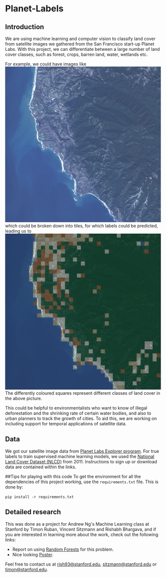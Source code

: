 # Planet-Labels

## Introduction
We are using machine learning and computer vision to classify land cover from satellite images we gathered from the San Francisco start-up Planet Labs. With this project, we can differentiate between a large number of land cover classes, such as forest, crops, barren land, water, wetlands etc.

For example, we could have images like ![Original image](/img/original.jpg) which could be broken down into tiles, for which labels could be predicted, leading us to ![Predicted image](/img/predicted.jpg)
The differently coloured squares represent different classes of land cover in the above picture. 

This could be helpful to environmentalists who want to know of illegal deforestation and the shrinking rate of certain water bodies, and also to urban planners to track the growth of cities. To aid this, we are working on including support for temporal applications of satellite data. 

## Data
We got our satellite image data from [Planet Labs Explorer program](https://www.planet.com/explorers/). For true labels to train supervised machine learning models, we used the [National Land Cover Dataset (NLCD)](http://www.mrlc.gov/nlcd01_data.php) from 2011. Instructions to sign up or download data are contained within the links. 

##Tips for playing with this code
To get the environment for all the dependencies of this project working, use the `requirements.txt` file. This is done by:

`pip install -r requirements.txt`

## Detailed research
This was done as a project for Andrew Ng's Machine Learning class at Stanford by Timon Ruban, Vincent Sitzmann and Rishabh Bhargava, and if you are interested in learning more about the work, check out the following links:
* Report on using [Random Forests](http://cs229.stanford.edu/proj2015/173_report.pdf) for this problem.
* Nice looking [Poster](http://cs229.stanford.edu/proj2015/173_poster.pdf).

Feel free to contact us at rish93@stanford.edu, sitzmann@stanford.edu or timon@stanford.edu. 
